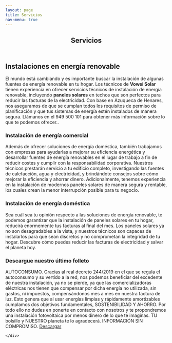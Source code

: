 ```yaml
---
layout: page
title: Servicios
nav-menu: true
---
```


<!-- Main -->
<div id="main" class="alt">

<!-- One -->
<section id="one">
	<div class="inner">
		<header class="major">
			<h1>Servicios</h1>
		</header>

<!-- Content -->
<h2 id="content">Instalaciones en energía renovable</h2>
<p>El mundo está cambiando y es importante buscar la instalación de algunas fuentes de energía renovable en tu hogar. Los técnicos de <strong>Vowei Solar</strong> tienen experiencia en ofrecer servicios técnicos de instalación de energía renovable, incluyendo <strong>paneles solares</strong> en techos que son perfectos para reducir las facturas de la electricidad. Con base en Azuqueca de Henares, nos aseguramos de que se cumplan todos los requisitos de permiso de planificación y que tus sistemas de energía estén instalados de manera segura. Llámanos en el 949 500 101 para obtener más información sobre lo que te podemos ofrecer..</p>
<div class="row">
	<div class="6u 12u$(small)">
		<h3>Instalación de energía comercial</h3>
		<p>Además de ofrecer soluciones de energía doméstica, también trabajamos con empresas para ayudarlas a mejorar su eficiencia energética y desarrollar fuentes de energía renovables en el lugar de trabajo a fin de reducir costes y cumplir con la responsabilidad corporativa. Nuestros técnicos prestarán servicio a tu edificio completo, investigando las fuentes de calefacción, agua y electricidad, y brindándote consejos sobre cómo mejorar la eficiencia y ahorrar dinero. Adicionalmente, tenemos experiencia en la instalación de modernos paneles solares de manera segura y rentable, los cuales crean la menor interrupción posible para tu negocio.</p>
	</div>
	<div class="6u$ 12u$(small)">
		<h3>Instalación de energía doméstica</h3>
		<p>Sea cuál sea tu opinión respecto a las soluciones de energía renovable, te podemos garantizar que la instalación de paneles solares en tu hogar, reducirá enormemente tus facturas al final del mes. Los paneles solares ya no son desagradables a la vista, y nuestros técnicos son capaces de instalarlos para que sean discretos y no comprometan la integridad de tu hogar. Descubre cómo puedes reducir las facturas de electricidad y salvar el planeta hoy.</p>
	</div>
	<div class="6u$ 12u$(small)">
		<h3>Descargue nuestro último folleto</h3>
		<p>AUTOCONSUMO. 
		Gracias al real decreto 244/2019 en el que se regula el autoconsumo y su vertido a la red, nos podemos beneficiar del excedente de nuestra instalación, ya no se pierde, ya que las comercializadoras eléctricas nos tienen que compensar por dicha energía no utilizada, sin gastos, ni impuestos, compensándonos mes a mes en nuestra factura de luz.
		Esto genera que al usar energías limpias y rápidamente amortizables cumplamos dos objetivos fundamentales, SOSTENIBILIDAD Y AHORRO.
		Por todo ello no dudes en ponerte en contacto con nosotros y te propondremos una instalación fotovoltaica por menos dinero de lo que te imaginas.
		TU bolsillo y NUESTRO planeta te lo agradecerá.
		INFORMACIÓN SIN COMPROMISO.
		<span class="icon alt fa-download">   <a href="descargas/folleto II voweisolar.pdf" download>   Descargar</a></span>
		</p>
		
	</div>
</div>

</div>
</section>

</div>
